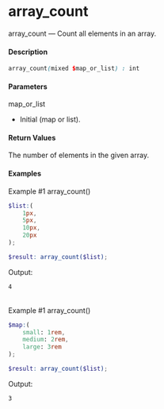 # array_count

array_count — Count all elements in an array.

#### __Description__

```scss
array_count(mixed $map_or_list) : int
```

#### __Parameters__
map_or_list
- Initial (map or list).

#### __Return Values__
The number of elements in the given array.


#### __Examples__
Example #1 array_count()
```scss
$list:(
    1px,
    5px,
    10px,
    20px
);

$result: array_count($list);
```
Output:
```scss
4
```
\
Example #1 array_count()
```scss
$map:(
    small: 1rem,
    medium: 2rem,
    large: 3rem
);

$result: array_count($list);
```
Output:
```scss
3
```